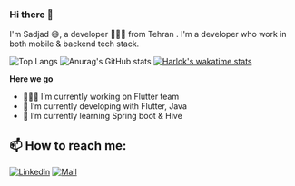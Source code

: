 ### Hi there 👋
I'm Sadjad 😄, a developer 👨🏻‍💻 from Tehran . I'm a developer who work in both mobile & backend tech stack.

<!--- **sadjadtalakoob74/sadjadtalakoob74** is a ✨ _special_ ✨ repository because its `README.md` (this file) appears on your GitHub profile.

Here are some ideas to get you started:-->
![Top Langs](https://github-readme-stats.vercel.app/api/top-langs/?username=sadjadtalakoob74&theme=merko&layout=compact)
![Anurag's GitHub stats](https://github-readme-stats.vercel.app/api?username=sadjadtalakoob74&show_icons=true&theme=merko)
[![Harlok's wakatime stats](https://github-readme-stats.vercel.app/api/wakatime?username=sadjadtalakoob74&theme=merko)](https://github.com/anuraghazra/github-readme-stats)

**Here we go**

- 👨🏻‍💻 I’m currently working on Flutter team
- 🎯 I’m currently developing with Flutter, Java 
- 🌱 I’m currently learning Spring boot & Hive

<!--- 🤔 I’m looking for help with ...
- 👯 I’m looking to collaborate on ...
- 💬 Ask me about ...
- 😄 Pronouns: ...
- ⚡ Fun fact: ...-->
## 📫 How to reach me:
[![Linkedin](https://img.shields.io/badge/-LinkedIn-black?style=for-the-badge&logo=Linkedin)](https://www.linkedin.com/in/sadjad-talakoob-stala74/)
[![Mail](https://img.shields.io/badge/-Say%20Hi!-black?style=for-the-badge&logo=gmail)](mailto:sadjadtalakoob74@gmail.com)



